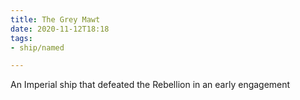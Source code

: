 ```yaml
---
title: The Grey Mawt
date: 2020-11-12T18:18
tags:
- ship/named

---
```


An Imperial ship that defeated the Rebellion in an early engagement
